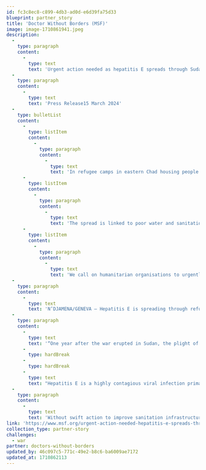 ```yaml
---
id: fc3c8ec8-c899-4db3-ad0d-e6d39fa75d33
blueprint: partner_story
title: 'Doctor Without Borders (MSF)'
image: image-1710861941.jpeg
description:
  -
    type: paragraph
    content:
      -
        type: text
        text: 'Urgent action needed as hepatitis E spreads through Sudanese refugee camps in Chad.'
  -
    type: paragraph
    content:
      -
        type: text
        text: 'Press Release15 March 2024'
  -
    type: bulletList
    content:
      -
        type: listItem
        content:
          -
            type: paragraph
            content:
              -
                type: text
                text: 'In refugee camps in eastern Chad housing people who have fled the conflict in Sudan, cases of hepatitis E are spreading.'
      -
        type: listItem
        content:
          -
            type: paragraph
            content:
              -
                type: text
                text: 'The spread is linked to poor water and sanitation in the camps, some of which have just one toilet for each 677 people.'
      -
        type: listItem
        content:
          -
            type: paragraph
            content:
              -
                type: text
                text: 'We call on humanitarian organisations to urgently improve sanitation and provide clean drinking water in all refugee camps in eastern Chad.'
  -
    type: paragraph
    content:
      -
        type: text
        text: 'N’DJAMENA/GENEVA – Hepatitis E is spreading through refugee camps in eastern Chad where more than 550,000 Sudanese fleeing the conflict in neighbouring Sudan have taken shelter, warns Médecins Sans Frontières (MSF). The spread of hepatitis E is being exacerbated by poor sanitation and a desperate shortage of clean water in the camps, which are scattered across Chad’s Ouaddai province.'
  -
    type: paragraph
    content:
      -
        type: text
        text: '“One year after the war erupted in Sudan, the plight of those who sought refuge in Chad remains dire,” says Erneau Mondesir, MSF medical coordinator in Adre. “This is a health risk not only for refugees but also for host communities.”'
      -
        type: hardBreak
      -
        type: hardBreak
      -
        type: text
        text: "Hepatitis E is a highly contagious viral infection primarily transmitted through contaminated water. It poses a severe threat to people living in crowded and unsanitary environments and can be fatal. It causes inflammation of the liver and is particularly dangerous for pregnant women and people with chronic illnesses such as diabetes.\_"
  -
    type: paragraph
    content:
      -
        type: text
        text: 'Without swift action to improve sanitation infrastructure and enhance people’s access to clean water, we risk witnessing a surge in preventable illnesses and unnecessary loss of life.ERNEAU MONDESIR, MSF MEDICAL COORDINATOR IN ADRE'
link: 'https://www.msf.org/urgent-action-needed-hepatitis-e-spreads-through-refugee-camps-chad'
collection_type: partner-story
challenges:
  - war
partner: doctors-without-borders
updated_by: 46c097c5-771c-49e2-b8c6-ba6009ae7172
updated_at: 1710862113
---
```

